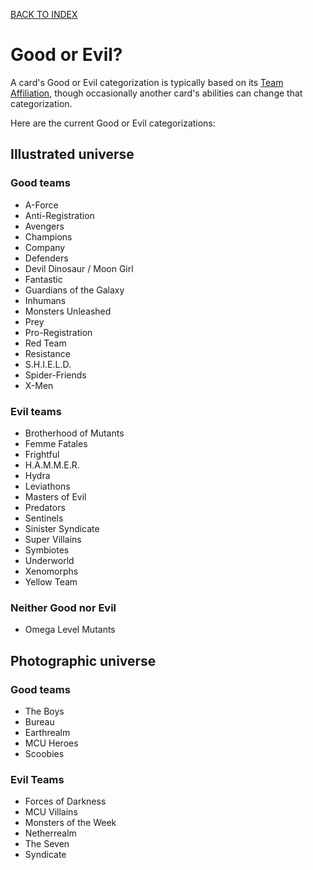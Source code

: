 [BACK TO INDEX](https://www.reddit.com/r/VS2PCG/wiki/index)
# Good or Evil?
A card's Good or Evil categorization is typically based on its [Team Affiliation](https://www.reddit.com/r/VS2PCG/wiki/glossary#wiki_team_affiliation), though occasionally another card's abilities can change that categorization.

Here are the current Good or Evil categorizations:

## Illustrated universe
### Good teams
* A-Force
* Anti-Registration
* Avengers
* Champions
* Company
* Defenders
* Devil Dinosaur / Moon Girl
* Fantastic
* Guardians of the Galaxy
* Inhumans
* Monsters Unleashed
* Prey
* Pro-Registration
* Red Team
* Resistance
* S.H.I.E.L.D.
* Spider-Friends
* X-Men

### Evil teams
* Brotherhood of Mutants
* Femme Fatales
* Frightful
* H.A.M.M.E.R.
* Hydra
* Leviathons
* Masters of Evil
* Predators
* Sentinels 
* Sinister Syndicate
* Super Villains
* Symbiotes
* Underworld
* Xenomorphs
* Yellow Team

### Neither Good nor Evil
* Omega Level Mutants

## Photographic universe
### Good teams
* The Boys
* Bureau
* Earthrealm
* MCU Heroes
* Scoobies

### Evil Teams
* Forces of Darkness
* MCU Villains
* Monsters of the Week
* Netherrealm
* The Seven
* Syndicate
